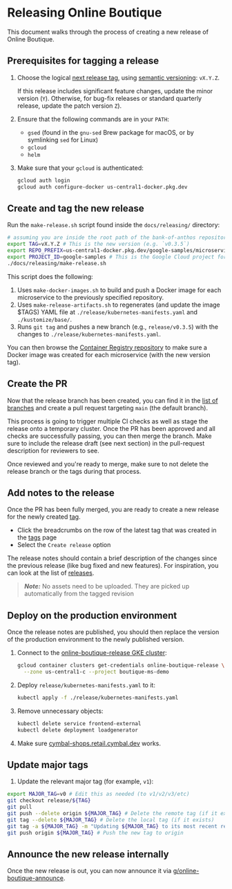 # Releasing Online Boutique

This document walks through the process of creating a new release of Online Boutique.

## Prerequisites for tagging a release

1. Choose the logical [next release tag](https://github.com/GoogleCloudPlatform/bank-of-anthos/releases), using [semantic versioning](https://semver.org/): `vX.Y.Z`.

   If this release includes significant feature changes, update the minor version (`Y`). Otherwise, for bug-fix releases or standard quarterly release, update the patch version `Z`).

2. Ensure that the following commands are in your `PATH`:
   - `gsed` (found in the `gnu-sed` Brew package for macOS, or by symlinking `sed` for Linux)
   - `gcloud`
   - `helm`

3. Make sure that your `gcloud` is authenticated:

   ```sh
   gcloud auth login
   gcloud auth configure-docker us-central1-docker.pkg.dev
   ```

## Create and tag the new release

Run the `make-release.sh` script found inside the `docs/releasing/` directory:

```sh
# assuming you are inside the root path of the bank-of-anthos repository
export TAG=vX.Y.Z # This is the new version (e.g. `v0.3.5`)
export REPO_PREFIX=us-central1-docker.pkg.dev/google-samples/microservices-demo # This is the Docker repository for tagged images
export PROJECT_ID=google-samples # This is the Google Cloud project for the release CI
./docs/releasing/make-release.sh
```

This script does the following:
1. Uses `make-docker-images.sh` to build and push a Docker image for each microservice to the previously specified repository.
2. Uses `make-release-artifacts.sh` to regenerates (and update the image $TAGS) YAML file at `./release/kubernetes-manifests.yaml` and `./kustomize/base/`.
3. Runs `git tag` and pushes a new branch (e.g., `release/v0.3.5`) with the changes to `./release/kubernetes-manifests.yaml`.

You can then browse the [Container Registry repository](https://pantheon.corp.google.com/gcr/images/google-samples/global/microservices-demo?project=google-samples) to make sure a Docker image was created for each microservice (with the new version tag).

## Create the PR

Now that the release branch has been created, you can find it in the [list of branches](https://github.com/GoogleCloudPlatform/microservices-demo/branches) and create a pull request targeting `main` (the default branch).

This process is going to trigger multiple CI checks as well as stage the release onto a temporary cluster. Once the PR has been approved and all checks are successfully passing, you can then merge the branch. Make sure to include the release draft (see next section) in the pull-request description for reviewers to see.

Once reviewed and you're ready to merge, make sure to not delete the release branch or the tags during that process.

## Add notes to the release

Once the PR has been fully merged, you are ready to create a new release for the newly created [tag](https://github.com/GoogleCloudPlatform/microservices-demo/tags).
- Click the breadcrumbs on the row of the latest tag that was created in the [tags](https://github.com/GoogleCloudPlatform/microservices-demo/tags) page
- Select the `Create release` option

The release notes should contain a brief description of the changes since the previous release (like bug fixed and new features). For inspiration, you can look at the list of [releases](https://github.com/GoogleCloudPlatform/microservices-demo/releases).

> ***Note:*** No assets need to be uploaded. They are picked up automatically from the tagged revision

## Deploy on the production environment

Once the release notes are published, you should then replace the version of the production environment to the newly published version.

1. Connect to the [online-boutique-release GKE cluster](https://pantheon.corp.google.com/kubernetes/clusters/details/us-central1-c/online-boutique-release/details?project=boutique-ms-demo):

   ```sh
   gcloud container clusters get-credentials online-boutique-release \
     --zone us-central1-c --project boutique-ms-demo
   ```

2. Deploy `release/kubernetes-manifests.yaml` to it:

   ```sh
   kubectl apply -f ./release/kubernetes-manifests.yaml
   ```

3. Remove unnecessary objects:

   ```sh
   kubectl delete service frontend-external
   kubectl delete deployment loadgenerator
   ```

3. Make sure [cymbal-shops.retail.cymbal.dev](https://cymbal-shops.retail.cymbal.dev) works.

## Update major tags

1. Update the relevant major tag (for example, `v1`):

  ```sh
  export MAJOR_TAG=v0 # Edit this as needed (to v1/v2/v3/etc)
  git checkout release/${TAG}
  git pull
  git push --delete origin ${MAJOR_TAG} # Delete the remote tag (if it exists)
  git tag --delete ${MAJOR_TAG} # Delete the local tag (if it exists)
  git tag -a ${MAJOR_TAG} -m "Updating ${MAJOR_TAG} to its most recent release: ${TAG}"
  git push origin ${MAJOR_TAG} # Push the new tag to origin
  ```

## Announce the new release internally

Once the new release is out, you can now announce it via [g/online-boutique-announce](https://groups.google.com/a/google.com/g/online-boutique-announce).
